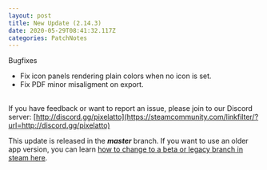 ```yaml
---
layout: post
title: New Update (2.14.3)
date: 2020-05-29T08:41:32.117Z
categories: PatchNotes
---
```



Bugfixes

* Fix icon panels rendering plain colors when no icon is set.
* Fix PDF minor misaligment on export.


\
If you have feedback or want to report an issue, please join to our Discord server: [http://discord.gg/pixelatto](https://steamcommunity.com/linkfilter/?url=http://discord.gg/pixelatto)

This update is released in the ***master*** branch. If you want to use an older app version, you can learn [how to change to a beta or legacy branch in steam here](https://steamcommunity.com/linkfilter/?url=https://steamcommunity.com/linkfilter/?url=https://steamcommunity.com/sharedfiles/filedetails/?id=1129108624).
